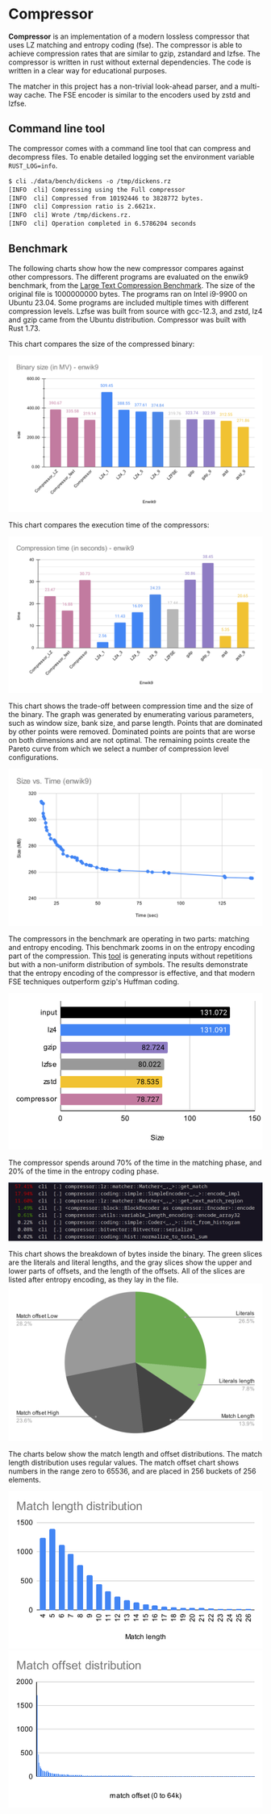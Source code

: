 # Compressor

**Compressor** is an implementation of a modern lossless compressor that uses LZ
matching and entropy coding (fse). The compressor is able to achieve
compression rates that are similar to gzip, zstandard and lzfse.
The compressor is written in rust without external dependencies. The code is
written in a clear way for educational purposes.

The matcher in this project has a non-trivial look-ahead parser, and a multi-way
cache. The FSE encoder is similar to the encoders used by zstd and lzfse.

## Command line tool

The compressor comes with a command line tool that can compress and decompress
files. To enable detailed logging set the environment variable `RUST_LOG=info`.

```txt
$ cli ./data/bench/dickens -o /tmp/dickens.rz
[INFO  cli] Compressing using the Full compressor
[INFO  cli] Compressed from 10192446 to 3828772 bytes.
[INFO  cli] Compression ratio is 2.6621x.
[INFO  cli] Wrote /tmp/dickens.rz.
[INFO  cli] Operation completed in 6.5786204 seconds
```

## Benchmark

The following charts show how the new compressor compares against other
compressors. The different programs are evaluated on the enwik9 benchmark, from
the [Large Text Compression Benchmark](https://mattmahoney.net/dc/text.html).
The size of the original file is 1000000000 bytes. The programs ran on Intel
i9-9900 on Ubuntu 23.04. Some programs are included multiple times with
different compression levels. Lzfse was built from source with gcc-12.3, and
zstd, lz4 and gzip came from the Ubuntu distribution. Compressor was built with
Rust 1.73.

This chart compares the size of the compressed binary:

![Size Chart](docs/size.svg)

This chart compares the execution time of the compressors:

![Time Chart](docs/time.svg)

This chart shows the trade-off between compression time and the size of the
binary. The graph was generated by enumerating various parameters, such as
window size, bank size, and parse length. Points that are dominated by other
points were removed. Dominated points are points that are worse on both
dimensions and are not optimal. The remaining points create the Pareto curve
from which we select a number of compression level configurations.

![Pareto Chart](docs/pareto.svg)

The compressors in the benchmark are operating in two parts: matching and
entropy encoding. This benchmark zooms in on the entropy encoding part of the
compression.  This [tool](scripts/gen_sharp_input.py) is generating inputs
without repetitions but with a non-uniform distribution of symbols. The results
demonstrate that the entropy encoding of the compressor is effective, and
that modern FSE techniques outperform gzip's Huffman coding.

![FSE Chart](docs/fse.svg)

The compressor spends around 70% of the time in the matching phase, and 20% of
the time in the entropy coding phase.

![Time breakdown](docs/prof.png)

This chart shows the breakdown of bytes inside the binary. The green slices are
the literals and literal lengths, and the gray slices show the upper and lower
parts of offsets, and the length of the offsets. All of the slices are listed
after entropy encoding, as they lay in the file.
![size breakdown](docs/sizebreakdown.svg)

The charts below show the match length and offset distributions. The match
length distribution uses regular values. The match offset chart shows numbers in
the range zero to 65536, and are placed in 256 buckets of 256 elements.

![Match length distribution](docs/matlen.svg) ![Match offsets distribution](docs/matoff.svg)
